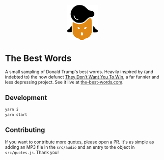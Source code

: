 <p align="center">
    <img src="https://raw.githubusercontent.com/filipemir/trump/master/src/img/face-orange.png" width="100px">
</p>

# The Best Words
A small sampling of Donald Trump's best words. Heavily inspired by (and indebted to)
the now defunct [They Don't Want You To Win](http://www.theydontwantyouto.win), a far funnier and less depressing
project. See it live at [the-best-words.com](http://www.the-best-words.com).

## Development

```bash
yarn i
yarn start
```

## Contributing
If you want to contribute more quotes, please open a PR. It's as simple as adding an MP3 file in the `src/audio` and
an entry to the object in `src/quotes.js`. Thank you! 